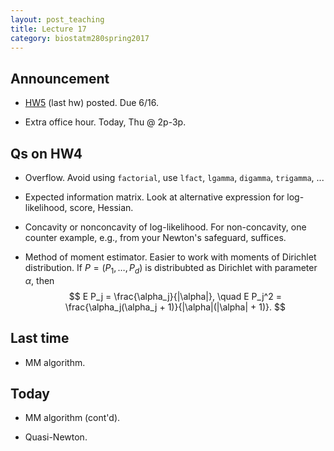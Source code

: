 ```yaml
---
layout: post_teaching
title: Lecture 17
category: biostatm280spring2017
---
```


## Announcement

* [HW5](http://hua-zhou.github.io/teaching/biostatm280-2017spring/hw/hw05.html) (last hw) posted. Due 6/16.

* Extra office hour. Today, Thu @ 2p-3p.

## Qs on HW4

* Overflow. Avoid using `factorial`, use `lfact`, `lgamma`, `digamma`, `trigamma`, ...

* Expected information matrix. Look at alternative expression for log-likelihood, score, Hessian.

* Concavity or nonconcavity of log-likelihood. For non-concavity, one counter example, e.g., from your Newton's safeguard, suffices.

* Method of moment estimator. Easier to work with moments of Dirichlet distribution. If $P=(P_1, \ldots, P_d)$ is distribubted as Dirichlet with parameter $\alpha$, then
$$
	E P_j = \frac{\alpha_j}{|\alpha|}, \quad E P_j^2 = \frac{\alpha_j(\alpha_j + 1)}{|\alpha|(|\alpha| + 1)}.
$$

## Last time

* MM algorithm.

## Today

* MM algorithm (cont'd).

* Quasi-Newton.
